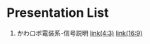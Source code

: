 # Presentation List

1. かわロボ電装系-信号説明
[link(4:3)](./index.html?dp_kaw_study.md)
[link(16:9)](./index.html?dp_kaw_study.md&16:9)



